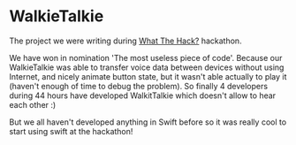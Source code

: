 WalkieTalkie
============

The project we were writing during [What The Hack?](http://wth.by) hackathon.

We have won in nomination 'The most useless piece of code'. Because our WalkieTalkie was able to transfer voice data between devices without using Internet, and nicely animate button state, but it wasn't able actually to play it (haven't enough of time to debug the problem). So finally 4 developers during 44 hours have developed WalkitTalkie which doesn't allow to hear each other :)

But we all haven't developed anything in Swift before so it was really cool to start using swift at the hackathon!
